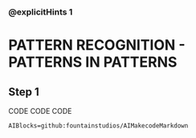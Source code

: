 ### @explicitHints 1

# PATTERN RECOGNITION -  PATTERNS IN PATTERNS

## Step 1
CODE CODE CODE

```package
AIBlocks=github:fountainstudios/AIMakecodeMarkdown
```